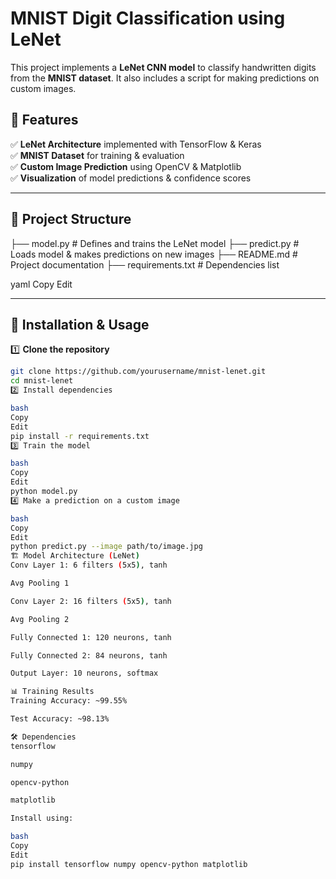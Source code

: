 # MNIST Digit Classification using LeNet

This project implements a **LeNet CNN model** to classify handwritten digits from the **MNIST dataset**. It also includes a script for making predictions on custom images.

## 🚀 Features
✅ **LeNet Architecture** implemented with TensorFlow & Keras  
✅ **MNIST Dataset** for training & evaluation  
✅ **Custom Image Prediction** using OpenCV & Matplotlib  
✅ **Visualization** of model predictions & confidence scores  

---

## 📂 Project Structure
├── model.py # Defines and trains the LeNet model ├── predict.py # Loads model & makes predictions on new images ├── README.md # Project documentation ├── requirements.txt # Dependencies list

yaml
Copy
Edit

---

## 🔧 Installation & Usage
1️⃣ **Clone the repository**  
   ```bash
   git clone https://github.com/yourusername/mnist-lenet.git
   cd mnist-lenet
2️⃣ Install dependencies

bash
Copy
Edit
pip install -r requirements.txt
3️⃣ Train the model

bash
Copy
Edit
python model.py
4️⃣ Make a prediction on a custom image

bash
Copy
Edit
python predict.py --image path/to/image.jpg
🏗 Model Architecture (LeNet)
Conv Layer 1: 6 filters (5x5), tanh

Avg Pooling 1

Conv Layer 2: 16 filters (5x5), tanh

Avg Pooling 2

Fully Connected 1: 120 neurons, tanh

Fully Connected 2: 84 neurons, tanh

Output Layer: 10 neurons, softmax

📊 Training Results
Training Accuracy: ~99.55%

Test Accuracy: ~98.13%

🛠 Dependencies
tensorflow

numpy

opencv-python

matplotlib

Install using:

bash
Copy
Edit
pip install tensorflow numpy opencv-python matplotlib
